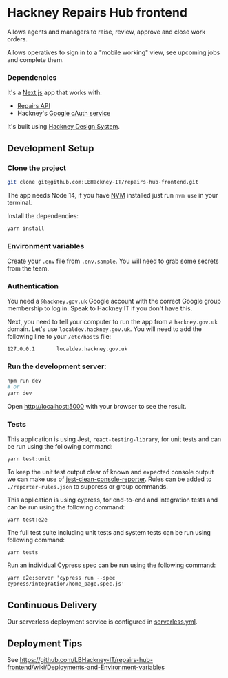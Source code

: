 # Hackney Repairs Hub frontend

Allows agents and managers to raise, review, approve and close work orders.

Allows operatives to sign in to a "mobile working" view, see upcoming jobs and complete them.

### Dependencies

It's a [Next.js](https://nextjs.org) app that works with:

- [Repairs API](https://github.com/LBHackney-IT/repairs-api-dotnet)
- Hackney's [Google oAuth service](https://github.com/LBHackney-IT/LBH-Google-auth)

It's built using [Hackney Design System](https://design-system.hackney.gov.uk/).

## Development Setup

### Clone the project

```sh
git clone git@github.com:LBHackney-IT/repairs-hub-frontend.git
```

The app needs Node 14, if you have [NVM](https://github.com/nvm-sh/nvm) installed just run `nvm use` in your terminal.

Install the dependencies:

```sh
yarn install
```

### Environment variables

Create your `.env` file from `.env.sample`. You will need to grab some secrets from the team.

### Authentication

You need a `@hackney.gov.uk` Google account with the correct Google group membership to log in. Speak to Hackney IT if you don't have this.

Next, you need to tell your computer to run the app from a `hackney.gov.uk` domain. Let's use `localdev.hackney.gov.uk`. You will need to add the following line to your `/etc/hosts` file:

```
127.0.0.1       localdev.hackney.gov.uk
```

### Run the development server:

```bash
npm run dev
# or
yarn dev
```

Open [http://localhost:5000](http://localhost:5000) with your browser to see the result.

### Tests

This application is using Jest, `react-testing-library`, for unit tests and can be run using the following command:

```
yarn test:unit
```

To keep the unit test output clear of known and expected console output we can make use of [jest-clean-console-reporter](https://github.com/jevakallio/jest-clean-console-reporter). Rules can be added to `./reporter-rules.json` to suppress or group commands.

This application is using cypress, for end-to-end and integration tests and can be run using the following command:

```
yarn test:e2e
```

The full test suite including unit tests and system tests can be run using following command:

```
yarn tests
```

Run an individual Cypress spec can be run using the following command:

```
yarn e2e:server 'cypress run --spec cypress/integration/home_page.spec.js'
```

## Continuous Delivery

Our serverless deployment service is configured in [serverless.yml](serverless.yml).

## Deployment Tips

See https://github.com/LBHackney-IT/repairs-hub-frontend/wiki/Deployments-and-Environment-variables
